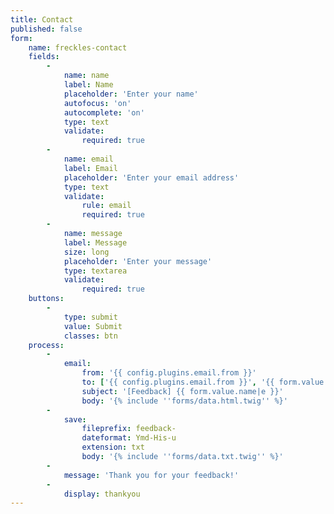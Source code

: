 ```yaml
---
title: Contact
published: false
form:
    name: freckles-contact
    fields:
        -
            name: name
            label: Name
            placeholder: 'Enter your name'
            autofocus: 'on'
            autocomplete: 'on'
            type: text
            validate:
                required: true
        -
            name: email
            label: Email
            placeholder: 'Enter your email address'
            type: text
            validate:
                rule: email
                required: true
        -
            name: message
            label: Message
            size: long
            placeholder: 'Enter your message'
            type: textarea
            validate:
                required: true
    buttons:
        -
            type: submit
            value: Submit
            classes: btn
    process:
        -
            email:
                from: '{{ config.plugins.email.from }}'
                to: ['{{ config.plugins.email.from }}', '{{ form.value.email }}']
                subject: '[Feedback] {{ form.value.name|e }}'
                body: '{% include ''forms/data.html.twig'' %}'
        -
            save:
                fileprefix: feedback-
                dateformat: Ymd-His-u
                extension: txt
                body: '{% include ''forms/data.txt.twig'' %}'
        -
            message: 'Thank you for your feedback!'
        -
            display: thankyou
---
```


